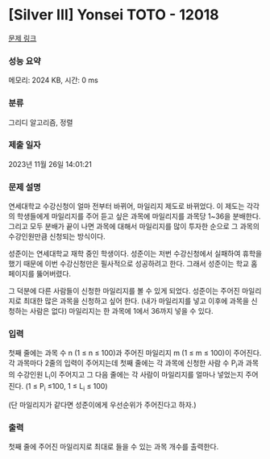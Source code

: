 # [Silver III] Yonsei TOTO - 12018 

[문제 링크](https://www.acmicpc.net/problem/12018) 

### 성능 요약

메모리: 2024 KB, 시간: 0 ms

### 분류

그리디 알고리즘, 정렬

### 제출 일자

2023년 11월 26일 14:01:21

### 문제 설명

<p>연세대학교 수강신청이 얼마 전부터 바뀌어, 마일리지 제도로 바뀌었다. 이 제도는 각각의 학생들에게 마일리지를 주어 듣고 싶은 과목에 마일리지를 과목당 1~36을 분배한다. 그리고 모두 분배가 끝이 나면 과목에 대해서 마일리지를 많이 투자한 순으로 그 과목의 수강인원만큼 신청되는 방식이다.</p>

<p>성준이는 연세대학교 재학 중인 학생이다. 성준이는 저번 수강신청에서 실패하여 휴학을 했기 때문에 이번 수강신청만은 필사적으로 성공하려고 한다. 그래서 성준이는 학교 홈페이지를 뚫어버렸다.</p>

<p>그 덕분에 다른 사람들이 신청한 마일리지를 볼 수 있게 되었다. 성준이는 주어진 마일리지로 최대한 많은 과목을 신청하고 싶어 한다. (내가 마일리지를 넣고 이후에 과목을 신청하는 사람은 없다) 마일리지는 한 과목에 1에서 36까지 넣을 수 있다.</p>

### 입력 

 <p>첫째 줄에는 과목 수 n (1 ≤ n ≤ 100)과 주어진 마일리지 m (1 ≤ m ≤ 100)이 주어진다. 각 과목마다 2줄의 입력이 주어지는데 첫째 줄에는 각 과목에 신청한 사람 수 P<sub>i</sub>과 과목의 수강인원 L<sub>i</sub>이 주어지고 그 다음 줄에는 각 사람이 마일리지를 얼마나 넣었는지 주어진다. (1 ≤ P<sub>i</sub> ≤100, 1 ≤ L<sub>i</sub> ≤ 100)</p>

<p>(단 마일리지가 같다면 성준이에게 우선순위가 주어진다고 하자.)</p>

### 출력 

 <p>첫째 줄에 주어진 마일리지로 최대로 들을 수 있는 과목 개수를 출력한다.</p>

